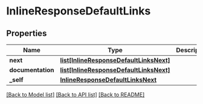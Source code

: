 # InlineResponseDefaultLinks

## Properties
Name | Type | Description | Notes
------------ | ------------- | ------------- | -------------
**next** | [**list[InlineResponseDefaultLinksNext]**](InlineResponseDefaultLinksNext.md) |  | [optional] 
**documentation** | [**list[InlineResponseDefaultLinksNext]**](InlineResponseDefaultLinksNext.md) |  | [optional] 
**_self** | [**InlineResponseDefaultLinksNext**](InlineResponseDefaultLinksNext.md) |  | [optional] 

[[Back to Model list]](../README.md#documentation-for-models) [[Back to API list]](../README.md#documentation-for-api-endpoints) [[Back to README]](../README.md)


